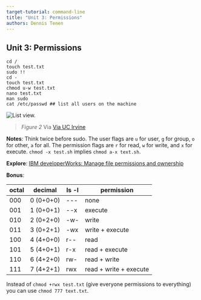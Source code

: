 ```yaml
---
target-tutorial: command-line
title: "Unit 3: Permissions"
authors: Dennis Tenen
---
```


## Unit 3: Permissions

```
cd /
touch test.txt
sudo !!
cd -
touch test.txt
chmod u-w test.txt
nano test.txt
man sudo
cat /etc/passwd ## list all users on the machine
```

![List view.](../images/perm.png)

> *Figure 2* Via
[Via UC Irvine](http://www.ics.uci.edu/computing/linux/file-security.php)

**Notes**: Think twice before sudo. The user flags are `u` for user, `g` for
group, `o` for other, `a` for all. The permission flags are `r` for read, `w`
for write, and `x` for execute. `chmod -x test.sh` implies `chmod a-x text.sh`.

**Explore**: [IBM developerWorks: Manage file permissions and ownership](http://www.ibm.com/developerworks/library/l-lpic1-v3-104-5/)

**Bonus**:

octal | decimal   | ls -l |permission
------|-----------|-------|--------------
000   | 0 (0+0+0) | ---   | none
001   | 1 (0+0+1) | --x   | execute
010   | 2 (0+2+0) | -w-   | write
011   | 3 (0+2+1) | -wx   | write + execute
100   | 4 (4+0+0) | r--   | read
101   | 5 (4+0+1) | r-x   | read + execute
110   | 6 (4+2+0) | rw-   | read + write
111   | 7 (4+2+1) | rwx   | read + write + execute

Instead of `chmod +rwx test.txt` (give everyone permissions to everything) you can
use `chmod 777 text.txt`.

